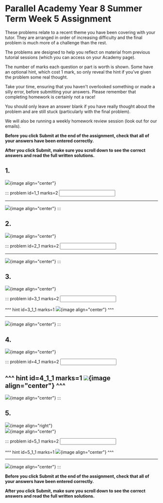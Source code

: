 # Parallel Academy Year 8 Summer Term Week 5 Assignment

These problems relate to a recent theme you have been covering with your tutor. They are arranged in order of increasing difficulty and the final problem is much more of a challenge than the rest.  

The problems are designed to help you reflect on material from previous tutorial sessions (which you can access on your Academy page).  

The number of marks each question or part is worth is shown. Some have an optional hint, which cost 1 mark, so only reveal the hint if you’ve given the problem some real thought.   

Take your time, ensuring that you haven't overlooked something or made a silly error, before submitting your answers. Please remember that completing homework is certainly not a race!  

You should only leave an answer blank if you have really thought about the problem and are still stuck (particularly with the final problem).  

We will also be running a weekly homework review session (look out for our emails).  

**Before you click Submit at the end of the assignment, check that all of your answers have been entered correctly.** 
  
**After you click Submit, make sure you scroll down to see the correct answers and read the full written solutions.**  

## 1.	
![](/resources/academy-8sum-week-7/q1.png){image align="center"}  

::: problem id=1_1 marks=2
<input type="number" solution="216"/>  

---

![](/resources/academy-8sum-week-7/s1.png){image align="center"}
:::  


## 2.
![](/resources/academy-8sum-week-7/q2.png){image align="center"}  

::: problem id=2_1 marks=2
<input type="number" solution="5"/>  

---

![](/resources/academy-8sum-week-7/s2.png){image align="center"}
:::  


## 3.
![](/resources/academy-8sum-week-7/q3.png){image align="center"}  

::: problem id=3_1 marks=2
<input type="number" solution="4"/>  

^^^ hint id=3_1_1 marks=1
![](/resources/academy-8sum-week-7/h3.png){image align="center"} 
^^^ 

---

![](/resources/academy-8sum-week-7/s3.png){image align="center"}
:::  


## 4.
![](/resources/academy-8sum-week-7/q4.png){image align="center"}  

::: problem id=4_1 marks=2
<input type="number" solution="6"/>  

^^^ hint id=4_1_1 marks=1
![](/resources/academy-8sum-week-7/h4.png){image align="center"} 
^^^  
---

![](/resources/academy-8sum-week-7/s4.png){image align="center"}
:::  


## 5.
![](/resources/academy-4-week-2/4-skull.png){image align="right"}  
![](/resources/academy-8sum-week-7/q5.png){image align="center"}  

::: problem id=5_1 marks=2
<input type="number" solution="12"/>  

^^^ hint id=5_1_1 marks=1
![](/resources/academy-8sum-week-7/h5.png){image align="center"} 
^^^  

---

![](/resources/academy-8sum-week-7/s5.png){image align="center"}
::: 

**Before you click Submit at the end of the assignment, check that all of your answers have been entered correctly.** 
  
**After you click Submit, make sure you scroll down to see the correct answers and read the full written solutions.**  